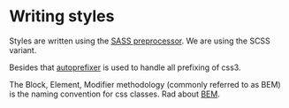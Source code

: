 # Writing styles

Styles are written using the [SASS preprocessor](http://sass-lang.com/). We are using the SCSS variant.

Besides that [autoprefixer](https://github.com/postcss/autoprefixer) is used to handle all prefixing of css3.

The Block, Element, Modifier methodology (commonly referred to as BEM) is the naming convention for css classes. Rad about [BEM](https://css-tricks.com/bem-101/).
